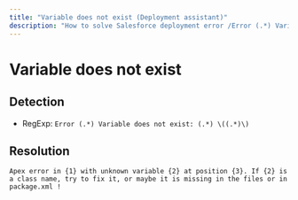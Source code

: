 ```yaml
---
title: "Variable does not exist (Deployment assistant)"
description: "How to solve Salesforce deployment error /Error (.*) Variable does not exist: (.*) \((.*)\)/gm"
---
```

<!-- markdownlint-disable MD013 -->
# Variable does not exist

## Detection

- RegExp: `Error (.*) Variable does not exist: (.*) \((.*)\)`

## Resolution

```shell
Apex error in {1} with unknown variable {2} at position {3}. If {2} is a class name, try to fix it, or maybe it is missing in the files or in package.xml !
```
